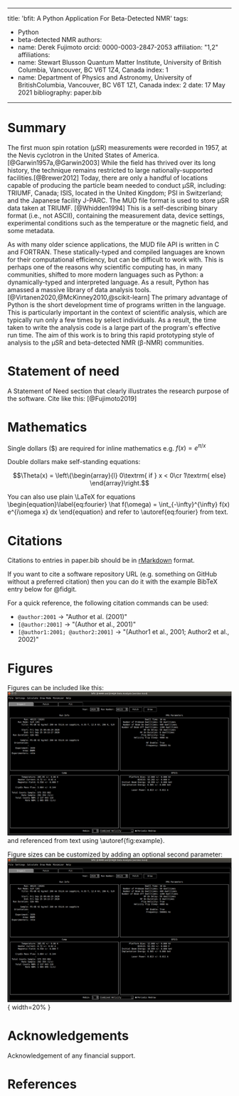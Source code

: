 <!--
JOSS welcomes submissions from broadly diverse research areas. For this reason, we require that authors include in the paper some sentences that explain the software functionality and domain of use to a non-specialist reader. We also require that authors explain the research applications of the software. The paper should be between 250-1000 words.

Your paper should include:

    A list of the authors of the software and their affiliations, using the correct format (see the example below).
    A list of key references, including to other software addressing related needs. Note that the references should include full names of venues, e.g., journals and conferences, not abbreviations only understood in the context of a specific discipline.
    Mention (if applicable) a representative set of past or ongoing research projects using the software and recent scholarly publications enabled by it.
-->

---
title: 'bfit: A Python Application For Beta-Detected NMR'
tags:
  - Python
  - beta-detected NMR
authors:
  - name: Derek Fujimoto
    orcid: 0000-0003-2847-2053
    affiliation: "1,2"
affiliations:
 - name: Stewart Blusson Quantum Matter Institute, University of British Columbia, Vancouver, BC V6T 1Z4, Canada
   index: 1
 - name: Department of Physics and Astronomy, University of BritishColumbia, Vancouver, BC V6T 1Z1, Canada
   index: 2
date: 17 May 2021
bibliography: paper.bib
---

# Summary

<!---A summary describing the high-level functionality and purpose of the software for a diverse, non-specialist audience.
MAKE IT SPECIFIC TO BNMR
--->
The first muon spin rotation (μSR) measurements were recorded in 1957, at the Nevis cyclotron in the United States of America.[@Garwin1957a,@Garwin2003] While the field has thrived over its long history, the technique remains restricted to large nationally-supported facilities.[@Brewer2012] Today, there are only a handful of locations capable of producing the particle beam needed to conduct μSR, including: TRIUMF, Canada; ISIS, located in the United Kingdom; PSI in Switzerland; and the Japanese facility J-PARC. The MUD file format is used to store μSR data taken at TRIUMF. [@Whidden1994] This is a self-describing binary format (i.e., not ASCII), containing the measurement data, device settings, experimental conditions such as the temperature or the magnetic field, and some metadata. 

As with many older science applications, the MUD file API is written in C and FORTRAN. These statically-typed and compiled languages are known for their computational efficiency, but can be difficult to work with. This is perhaps one of the reasons why scientific computing has, in many communities, shifted to more modern languages such as Python: a dynamically-typed and interpreted language. As a result, Python has amassed a massive library of data analysis tools.[@Virtanen2020,@McKinney2010,@scikit-learn] The primary advantage of Python is the short development time of programs written in the language. This is particularly important in the context of scientific analysis, which are typically run only a few times by select individuals. As a result, the time taken to write the analysis code is a large part of the program's effective run time. The aim of this work is to bring this rapid prototyping style of analysis to the μSR and beta-detected NMR (β-NMR) communities. 


# Statement of need

A Statement of Need section that clearly illustrates the research purpose of the software.
Cite like this: [@Fujimoto2019]

# Mathematics

Single dollars ($) are required for inline mathematics e.g. $f(x) = e^{\pi/x}$

Double dollars make self-standing equations:

$$\Theta(x) = \left\{\begin{array}{l}
0\textrm{ if } x < 0\cr
1\textrm{ else}
\end{array}\right.$$

You can also use plain \LaTeX for equations
\begin{equation}\label{eq:fourier}
\hat f(\omega) = \int_{-\infty}^{\infty} f(x) e^{i\omega x} dx
\end{equation}
and refer to \autoref{eq:fourier} from text.

# Citations

Citations to entries in paper.bib should be in
[rMarkdown](http://rmarkdown.rstudio.com/authoring_bibliographies_and_citations.html)
format.

If you want to cite a software repository URL (e.g. something on GitHub without a preferred
citation) then you can do it with the example BibTeX entry below for @fidgit.

For a quick reference, the following citation commands can be used:
- `@author:2001`  ->  "Author et al. (2001)"
- `[@author:2001]` -> "(Author et al., 2001)"
- `[@author1:2001; @author2:2001]` -> "(Author1 et al., 2001; Author2 et al., 2002)"

# Figures

Figures can be included like this:
![Caption for example figure.\label{fig:example}](inspect_tab.png)
and referenced from text using \autoref{fig:example}.

Figure sizes can be customized by adding an optional second parameter:
![Caption for example figure.](inspect_tab.png){ width=20% }

# Acknowledgements

Acknowledgement of any financial support.

# References